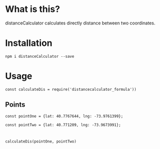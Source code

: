 # What is this?

distanceCalculator calculates directly distance between two coordinates.


# Installation

`npm i distanceCalculator --save`

# Usage

```const calculateDis = require('distancecalculator_formula'))```

## Points
```const pointOne = {lat: 40.7767644, lng: -73.9761399};```

```const pointTwo = {lat: 40.771209, lng: -73.9673991};```

# 
```calculateDis(pointOne, pointTwo)```
